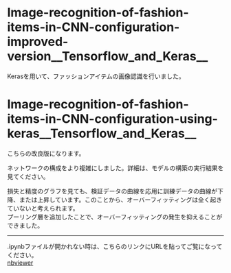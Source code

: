 # Image-recognition-of-fashion-items-in-CNN-configuration-improved-version__Tensorflow_and_Keras__

Kerasを用いて、ファッションアイテムの画像認識を行いました。  

# Image-recognition-of-fashion-items-in-CNN-configuration-using-keras__Tensorflow_and_Keras__  
こちらの改良版になります。  

ネットワークの構成をより複雑にしました。詳細は、モデルの構築の実行結果を見てください。  

損失と精度のグラフを見ても、検証データの曲線を応用に訓練データの曲線が下降、または上昇しています。このことから、オーバーフィッティングは全く起きていないと考えられます。  
プーリング層を追加したことで、オーバーフィッティングの発生を抑えることができました。  

***
.ipynbファイルが開かれない時は、こちらのリンクにURLを貼ってご覧になってください。  
[nbviewer](https://nbviewer.jupyter.org/)
